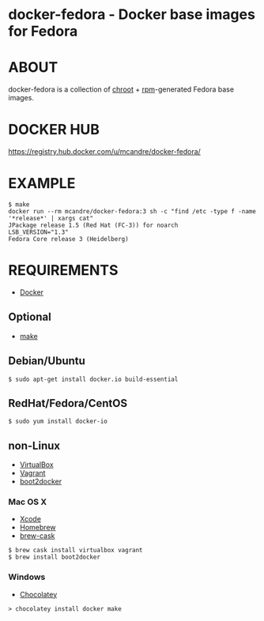 # docker-fedora - Docker base images for Fedora

# ABOUT

docker-fedora is a collection of [chroot](http://man.cx/chroot) + [rpm](http://man.cx/rpm)-generated Fedora base images.

# DOCKER HUB

https://registry.hub.docker.com/u/mcandre/docker-fedora/

# EXAMPLE

```
$ make
docker run --rm mcandre/docker-fedora:3 sh -c "find /etc -type f -name '*release*' | xargs cat"
JPackage release 1.5 (Red Hat (FC-3)) for noarch
LSB_VERSION="1.3"
Fedora Core release 3 (Heidelberg)
```

# REQUIREMENTS

* [Docker](https://www.docker.com/)

## Optional

* [make](http://www.gnu.org/software/make/)

## Debian/Ubuntu

```
$ sudo apt-get install docker.io build-essential
```

## RedHat/Fedora/CentOS

```
$ sudo yum install docker-io
```

## non-Linux

* [VirtualBox](https://www.virtualbox.org/)
* [Vagrant](https://www.vagrantup.com/)
* [boot2docker](http://boot2docker.io/)

### Mac OS X

* [Xcode](http://itunes.apple.com/us/app/xcode/id497799835?ls=1&mt=12)
* [Homebrew](http://brew.sh/)
* [brew-cask](http://caskroom.io/)

```
$ brew cask install virtualbox vagrant
$ brew install boot2docker
```

### Windows

* [Chocolatey](https://chocolatey.org/)

```
> chocolatey install docker make
```
